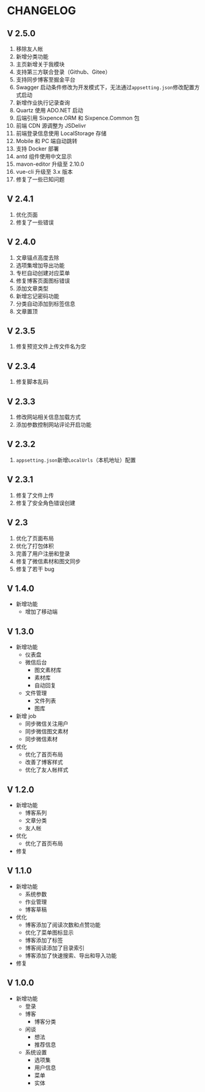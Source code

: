 # CHANGELOG

## V 2.5.0

1. 移除友人帐
2. 新增分类功能
3. 主页新增关于我模块
4. 支持第三方联合登录（Github、Gitee）
5. 支持同步博客至掘金平台
6. Swagger 启动条件修改为开发模式下，无法通过`appsetting.json`修改配置方式启动
7. 新增作业执行记录查询
8. Quartz 使用 ADO.NET 启动
9. 后端引用 Sixpence.ORM 和 Sixpence.Common 包
10. 前端 CDN 源调整为 JSDelivr
11. 前端登录信息使用 LocalStorage 存储
12. Mobile 和 PC 端自动跳转
13. 支持 Docker 部署
14. antd 组件使用中文显示
15. mavon-editor 升级至 2.10.0
16. vue-cli 升级至 3.x 版本
17. 修复了一些已知问题

## V 2.4.1

1. 优化页面
2. 修复了一些错误

## V 2.4.0

1. 文章锚点高度去除
2. 选项集增加导出功能
3. 专栏自动创建对应菜单
4. 修复博客页面图标错误
5. 添加文章类型
6. 新增忘记密码功能
7. 分类自动添加到标签信息
8. 文章置顶

## V 2.3.5

1. 修复预览文件上传文件名为空

## V 2.3.4

1. 修复脚本乱码

## V 2.3.3

1. 修改网站相关信息加载方式
2. 添加参数控制网站评论开启功能

## V 2.3.2

1. `appsetting.json`新增`LocalUrls`（本机地址）配置

## V 2.3.1

1. 修复了文件上传
2. 修复了安全角色错误创建

## V 2.3

1. 优化了页面布局
2. 优化了打包体积
3. 完善了用户注册和登录
4. 修复了微信素材和图文同步
5. 修复了若干 bug

## V 1.4.0

- 新增功能
  - 增加了移动端

## V 1.3.0

- 新增功能
  - 仪表盘
  - 微信后台
    - 图文素材库
    - 素材库
    - 自动回复
  - 文件管理
    - 文件列表
    - 图库
- 新增 job
  - 同步微信关注用户
  - 同步微信图文素材
  - 同步微信素材
- 优化
  - 优化了首页布局
  - 改善了博客样式
  - 优化了友人帐样式

## V 1.2.0

- 新增功能
  - 博客系列
  - 文章分类
  - 友人帐
- 优化
  - 优化了首页布局
- 修复

## V 1.1.0

- 新增功能
  - 系统参数
  - 作业管理
  - 博客草稿
- 优化
  - 博客添加了阅读次数和点赞功能
  - 优化了菜单图标显示
  - 博客添加了标签
  - 博客阅读添加了目录索引
  - 博客添加了快速搜索、导出和导入功能
- 修复

## V 1.0.0

- 新增功能
  - 登录
  - 博客
    - 博客分类
  - 闲谈
    - 想法
    - 推荐信息
  - 系统设置
    - 选项集
    - 用户信息
    - 菜单
    - 实体
